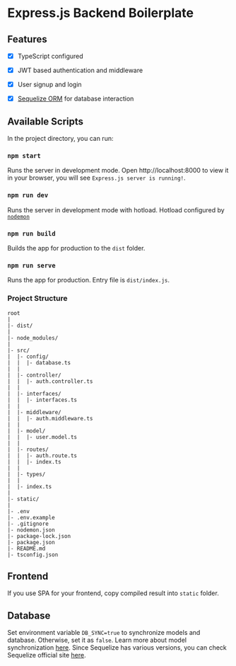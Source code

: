 # Express.js Backend Boilerplate

## Features

- [x] TypeScript configured
- [x] JWT based authentication and middleware
- [x] User signup and login
- [x] [Sequelize ORM](https://sequelize.org/) for database interaction


## Available Scripts

In the project directory, you can run:

### `npm start`

Runs the server in development mode.
Open http://localhost:8000 to view it in your browser, you will see `Express.js server is running!`.

### `npm run dev`

Runs the server in development mode with hotload. Hotload configured by [`nodemon`](https://nodemon.io/)

### `npm run build`

Builds the app for production to the `dist` folder.

### `npm run serve`

Runs the app for production. Entry file is `dist/index.js`.


### Project Structure

```
root
|
|- dist/
|
|- node_modules/
|
|- src/
|  |- config/
|  |  |- database.ts
|  |
|  |- controller/
|  |  |- auth.controller.ts
|  |
|  |- interfaces/
|  |  |- interfaces.ts
|  |
|  |- middleware/
|  |  |- auth.middleware.ts
|  |
|  |- model/
|  |  |- user.model.ts
|  |
|  |- routes/
|  |  |- auth.route.ts
|  |  |- index.ts
|  |
|  |- types/
|  |
|  |- index.ts
|
|- static/
|
|- .env
|- .env.example
|- .gitignore
|- nodemon.json
|- package-lock.json
|- package.json
|- README.md
|- tsconfig.json
```


## Frontend

If you use SPA for your frontend, copy compiled result into `static` folder.


## Database

Set environment variable `DB_SYNC=true` to synchronize models and database. Otherwise, set it as `false`. Learn more about model synchronization [here](https://sequelize.org/docs/v6/core-concepts/model-basics/#model-synchronization). Since Sequelize has various versions, you can check Sequelize official site [here](https://sequelize.org/).